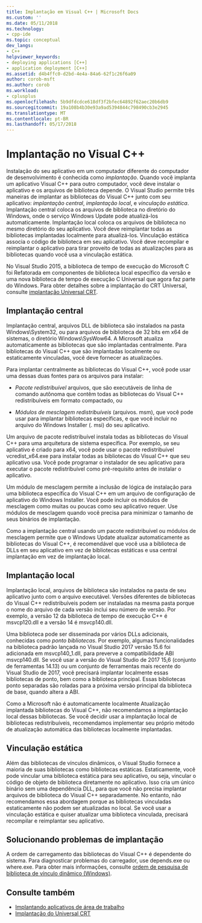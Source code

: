 ```yaml
---
title: Implantação em Visual C++ | Microsoft Docs
ms.custom: ''
ms.date: 05/11/2018
ms.technology:
- cpp-ide
ms.topic: conceptual
dev_langs:
- C++
helpviewer_keywords:
- deploying applications [C++]
- application deployment [C++]
ms.assetid: d4b4ffc0-d2bd-4e4a-84a6-62f1c26f6a09
author: corob-msft
ms.author: corob
ms.workload:
- cplusplus
ms.openlocfilehash: 5b9dfdcdce618df3f2bfec64892f62aec20b6db9
ms.sourcegitcommit: 19a108b4b30e93a9ad5394844c798490cb3e2945
ms.translationtype: MT
ms.contentlocale: pt-BR
ms.lasthandoff: 05/17/2018
---
```

# <a name="deployment-in-visual-c"></a>Implantação no Visual C++

Instalação do seu aplicativo em um computador diferente do computador de desenvolvimento é conhecida como *implantação*. Quando você implanta um aplicativo Visual C++ para outro computador, você deve instalar o aplicativo e os arquivos de biblioteca depende. O Visual Studio permite três maneiras de implantar as bibliotecas do Visual C++ junto com seu aplicativo: *implantação central*, *implantação local*, e *vinculação estática*. Implantação central coloca os arquivos de biblioteca no diretório do Windows, onde o serviço Windows Update pode atualizá-los automaticamente. Implantação local coloca os arquivos de biblioteca no mesmo diretório do seu aplicativo. Você deve reimplantar todas as bibliotecas implantadas localmente para atualizá-los. Vinculação estática associa o código de biblioteca em seu aplicativo. Você deve recompilar e reimplantar o aplicativo para tirar proveito de todas as atualizações para as bibliotecas quando você usa a vinculação estática.

No Visual Studio 2015, a biblioteca de tempo de execução do Microsoft C foi Refatorada em componentes de biblioteca local específico da versão e uma nova biblioteca de tempo de execução C Universal que agora faz parte do Windows. Para obter detalhes sobre a implantação do CRT Universal, consulte [implantação Universal CRT](universal-crt-deployment.md).

## <a name="central-deployment"></a>Implantação central

Implantação central, arquivos DLL de biblioteca são instalados na pasta Windows\System32, ou para arquivos de biblioteca de 32 bits em x64 de sistemas, o diretório Windows\SysWow64. A Microsoft atualiza automaticamente as bibliotecas que são implantadas centralmente. Para bibliotecas do Visual C++ que são implantadas localmente ou estaticamente vinculadas, você deve fornecer as atualizações.

Para implantar centralmente as bibliotecas do Visual C++, você pode usar uma dessas duas fontes para os arquivos para instalar:

- *Pacote redistribuível* arquivos, que são executáveis de linha de comando autônoma que contêm todas as bibliotecas do Visual C++ redistribuíveis em formato compactado, ou

- *Módulos de mesclagem redistribuíveis* (arquivos. msm), que você pode usar para implantar bibliotecas específicas, e que você incluir no arquivo do Windows Installer (. msi) do seu aplicativo.

Um arquivo de pacote redistribuível instala todas as bibliotecas do Visual C++ para uma arquitetura de sistema específica. Por exemplo, se seu aplicativo é criado para x64, você pode usar o pacote redistribuível vcredist_x64.exe para instalar todas as bibliotecas do Visual C++ que seu aplicativo usa. Você pode programar o instalador de seu aplicativo para executar o pacote redistribuível como pré-requisito antes de instalar o aplicativo.

Um módulo de mesclagem permite a inclusão de lógica de instalação para uma biblioteca específica do Visual C++ em um arquivo de configuração de aplicativo do Windows Installer. Você pode incluir os módulos de mesclagem como muitas ou poucas como seu aplicativo requer. Use módulos de mesclagem quando você precisa para minimizar o tamanho de seus binários de implantação.

Como a implantação central usando um pacote redistribuível ou módulos de mesclagem permite que o Windows Update atualizar automaticamente as bibliotecas do Visual C++, é recomendável que você usa a biblioteca de DLLs em seu aplicativo em vez de bibliotecas estáticas e usa central implantação em vez de implantação local.

## <a name="local-deployment"></a>Implantação local

Implantação local, arquivos de biblioteca são instalados na pasta de seu aplicativo junto com o arquivo executável. Versões diferentes de bibliotecas do Visual C++ redistribuíveis podem ser instaladas na mesma pasta porque o nome do arquivo de cada versão inclui seu número de versão. Por exemplo, a versão 12 da biblioteca de tempo de execução C++ é msvcp120.dll e a versão 14 é msvcp140.dll.

Uma biblioteca pode ser disseminada por vários DLLs adicionais, conhecidas como *ponto bibliotecas*. Por exemplo, algumas funcionalidades na biblioteca padrão lançada no Visual Studio 2017 versão 15.6 foi adicionada em msvcp140_1.dll, para preverve a compatibilidade ABI msvcp140.dll. Se você usar a versão do Visual Studio de 2017 15,6 (conjunto de ferramentas 14.13) ou um conjunto de ferramentas mais recente do Visual Studio de 2017, você precisará implantar localmente essas bibliotecas de ponto, bem como a biblioteca principal. Essas bibliotecas ponto separadas são roladas para a próxima versão principal da biblioteca de base, quando altera a ABI.

Como a Microsoft não é automaticamente localmente Atualização implantada bibliotecas do Visual C++, não recomendamos a implantação local dessas bibliotecas. Se você decidir usar a implantação local de bibliotecas redistribuíveis, recomendamos implementar seu próprio método de atualização automática das bibliotecas localmente implantadas.

## <a name="static-linking"></a>Vinculação estática

Além das bibliotecas de vínculos dinâmicos, o Visual Studio fornece a maioria de suas bibliotecas como bibliotecas estáticas. Estaticamente, você pode vincular uma biblioteca estática para seu aplicativo, ou seja, vincular o código de objeto de biblioteca diretamente no aplicativo. Isso cria um único binário sem uma dependência DLL, para que você não precisa implantar arquivos de biblioteca do Visual C++ separadamente. No entanto, não recomendamos essa abordagem porque as bibliotecas vinculadas estaticamente não podem ser atualizadas no local. Se você usar a vinculação estática e quiser atualizar uma biblioteca vinculada, precisará recompilar e reimplantar seu aplicativo.

## <a name="troubleshooting-deployment-issues"></a>Solucionando problemas de implantação

A ordem de carregamento das bibliotecas do Visual C++ é dependente do sistema. Para diagnosticar problemas do carregador, use depends.exe ou where.exe. Para obter mais informações, consulte [ordem de pesquisa de biblioteca de vínculo dinâmico (Windows)](http://msdn.microsoft.com/library/windows/desktop/ms682586.aspx).

## <a name="see-also"></a>Consulte também

- [Implantando aplicativos de área de trabalho](../ide/deploying-native-desktop-applications-visual-cpp.md)
- [Implantação do Universal CRT](universal-crt-deployment.md)
